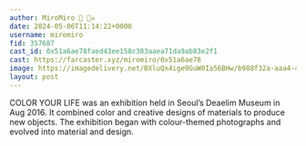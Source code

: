 ```yaml
---
author: MiroMiro 🔵 🏴‍☠️
date: 2024-05-06T11:14:22+0000
username: miromiro
fid: 357687
cast_id: 0x51a6ae78faed43ee158c383aaea71da9ab83e2f1
cast: https://farcaster.xyz/miromiro/0x51a6ae78
image: https://imagedelivery.net/BXluQx4ige9GuW0Ia56BHw/b988f32a-aaa4-4f6b-007c-924ebe33cd00/original
layout: post
---
```


COLOR YOUR LIFE was an exhibition held in Seoul’s Deaelim Museum in Aug 2016. It combined color and creative designs of materials to produce new objects. The exhibition began with colour-themed photographs and evolved into material and design.

<img src='https://imagedelivery.net/BXluQx4ige9GuW0Ia56BHw/b988f32a-aaa4-4f6b-007c-924ebe33cd00/original' alt='' referrerpolicy='no-referrer'/>
<img src='https://imagedelivery.net/BXluQx4ige9GuW0Ia56BHw/d5d4f6ad-f5d4-4d20-ede1-b41e307aba00/original' alt='' referrerpolicy='no-referrer'/>
